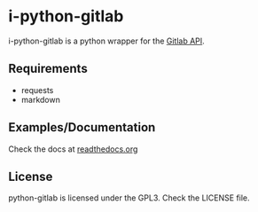 # i-python-gitlab

i-python-gitlab is a python wrapper for the [Gitlab API](https://github.com/gitlabhq/gitlabhq/tree/master/doc/api).

## Requirements

- requests
- markdown


## Examples/Documentation

Check the docs at [readthedocs.org](http://python-gitlab.readthedocs.org)

## License

python-gitlab is licensed under the GPL3. Check the LICENSE file.
